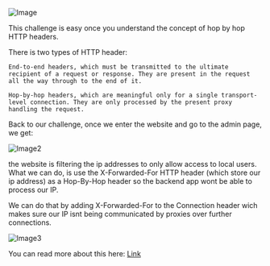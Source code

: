![Image](https://i.postimg.cc/nVP0J5mH/Screenshot-5.png)

This challenge is easy once you understand the concept of hop by hop HTTP headers.

There is two types of HTTP header:

    End-to-end headers, which must be transmitted to the ultimate recipient of a request or response. They are present in the request all the way through to the end of it.

    Hop-by-hop headers, which are meaningful only for a single transport-level connection. They are only processed by the present proxy handling the request. 

Back to our challenge, once we enter the website and go to the admin page, we get:

![Image2](https://i.postimg.cc/YqtCX8rM/Screenshot-6.png)

the website is filtering the ip addresses to only allow access to local users.
What we can do, is use the X-Forwarded-For HTTP header (which store our ip address) as a Hop-By-Hop header so the backend app wont be able to process our IP.

We can do that by adding X-Forwarded-For to the Connection header wich makes sure our IP isnt being communicated by proxies over further connections.

![Image3](https://i.postimg.cc/CLMfZwfG/Screenshot-1.png)

You can read more about this here: [Link](https://nathandavison.com/blog/abusing-http-hop-by-hop-request-headers)
